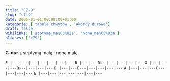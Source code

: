 ```yaml
---
title: "C7♭9"
slug: "c7♭9"
date: 2005-01-01T00:00:00+01:00
kategorie: ['tabele chwytów', 'Akordy durowe']
draft: false
wikilinks: ['septyma_ma%C5%82a', 'nona_ma%C5%82a']
aliases: ['c79']
---
```

**C-dur** z septymą małą<!-- link nie odnosił się do niczego --> i noną
małą<!-- link nie odnosił się do niczego -->.

`E |---|---|---|---|---|---|---`
`B |---|---D♭--|---|---|---|---`
`G |---|---|---B♭--|---|---|---`
`D |---|---E---|---|---|---|---`
`A |---|---|---C---|---|---|---`
`E |---|---|---|---|---|---|---`


